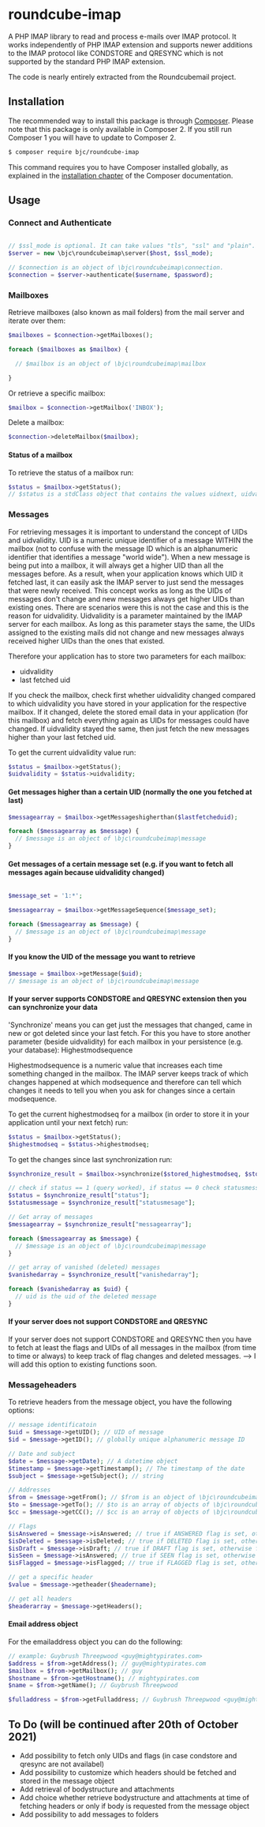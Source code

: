 # roundcube-imap

A PHP IMAP library to read and process e-mails over IMAP protocol. It works independently of PHP IMAP extension and supports newer additions to the IMAP protocol like CONDSTORE and QRESYNC which is not supported by the standard PHP IMAP extension.

The code is nearly entirely extracted from the Roundcubemail project.

## Installation

The recommended way to install this package is through [Composer](https://getcomposer.org). Please note that this package is only available in Composer 2. If you still run Composer 1 you will have to update to Composer 2.

```bash
$ composer require bjc/roundcube-imap
```

This command requires you to have Composer installed globally, as explained
in the [installation chapter](https://getcomposer.org/doc/00-intro.md)
of the Composer documentation.

## Usage

### Connect and Authenticate

```php

// $ssl_mode is optional. It can take values "tls", "ssl" and "plain". Default value is "tls".
$server = new \bjc\roundcubeimap\server($host, $ssl_mode);

// $connection is an object of \bjc\roundcubeimap\connection.
$connection = $server->authenticate($username, $password);
```


### Mailboxes

Retrieve mailboxes (also known as mail folders) from the mail server and iterate over them:

```php
$mailboxes = $connection->getMailboxes();

foreach ($mailboxes as $mailbox) {

  // $mailbox is an object of \bjc\roundcubeimap\mailbox

}

```

Or retrieve a specific mailbox:

```php
$mailbox = $connection->getMailbox('INBOX');
```

Delete a mailbox:

```php
$connection->deleteMailbox($mailbox);
```

#### Status of a mailbox

To retrieve the status of a mailbox run:

```php
$status = $mailbox->getStatus();
// $status is a stdClass object that contains the values uidnext, uidvalidity, recent and if available highestmodseq
```

### Messages

For retrieving messages it is important to understand the concept of UIDs and uidvalidity. UID is a numeric unique identifier of a message WITHIN the mailbox (not to confuse with the message ID which is an alphanumeric identifier that identifies a message "world wide"). When a new message is being put into a mailbox, it will always get a higher UID than all the messages before. As a result, when your application knows which UID it fetched last, it can easily ask the IMAP server to just send the messages that were newly received. This concept works as long as the UIDs of messages don't change and new messages always get higher UIDs than existing ones. There are scenarios were this is not the case and this is the reason for uidvalidity. Uidvalidity is a parameter maintained by the IMAP server for each mailbox. As long as this parameter stays the same, the UIDs assigned to the existing mails did not change and new messages always received higher UIDs than the ones that existed.

Therefore your application has to store two parameters for each mailbox:
- uidvalidity
- last fetched uid

If you check the mailbox, check first whether uidvalidity changed compared to which uidvalidity you have stored in your application for the respective mailbox. If it changed, delete the stored email data in your application (for this mailbox) and fetch everything again as UIDs for messages could have changed. If uidvalidity stayed the same, then just fetch the new messages higher than your last fetched uid.

To get the current uidvalidity value run:

```php
$status = $mailbox->getStatus();
$uidvalidity = $status->uidvalidity;
```


#### Get messages higher than a certain UID (normally the one you fetched at last)

```php
$messagearray = $mailbox->getMessageshigherthan($lastfetcheduid);

foreach ($messagearray as $message) {
  // $message is an object of \bjc\roundcubeimap\message
}

```

#### Get messages of a certain message set (e.g. if you want to fetch all messages again because uidvalidity changed)

```php

$message_set = '1:*';

$messagearray = $mailbox->getMessageSequence($message_set);

foreach ($messagearray as $message) {
  // $message is an object of \bjc\roundcubeimap\message
}

```

#### If you know the UID of the message you want to retrieve

```php
$message = $mailbox->getMessage($uid);
// $message is an object of \bjc\roundcubeimap\message
```

#### If your server supports CONDSTORE and QRESYNC extension then you can synchronize your data

'Synchronize' means you can get just the messages that changed, came in new or got deleted since your last fetch.
For this you have to store another parameter (beside uidvalidity) for each mailbox in your persistence (e.g. your database):
Highestmodsequence

Highestmodsequence is a numeric value that increases each time something changed in the mailbox. The IMAP server keeps track of which changes happened at which modsequence and therefore can tell which changes it needs to tell you when you ask for changes since a certain modsequence.

To get the current highestmodseq for a mailbox (in order to store it in your application until your next fetch) run:

```php
$status = $mailbox->getStatus();
$highestmodseq = $status->highestmodseq;
```

To get the changes since last synchronization run:

```php
$synchronize_result = $mailbox->synchronize($stored_highestmodseq, $stored_uidvalidity);

// check if status == 1 (query worked), if status == 0 check statusmessage to see what went wrong:
$status = $synchronize_result["status"];
$statusmessage = $synchronize_result["statusmesage"];

// Get array of messages
$messagearray = $synchronize_result["messagearray"];

foreach ($messagearray as $message) {
  // $message is an object of \bjc\roundcubeimap\message
}

// get array of vanished (deleted) messages
$vanishedarray = $synchronize_result["vanishedarray"];

foreach ($vanishedarray as $uid) {
  // uid is the uid of the deleted message
}

```


#### If your server does not support CONDSTORE and QRESYNC

If your server does not support CONDSTORE and QRESYNC then you have to fetch at least the flags and UIDs of all messages in the mailbox (from time to time or always) to keep track of flag changes and deleted messages.
--> I will add this option to existing functions soon.


### Messageheaders

To retrieve headers from the message object, you have the following options:

```php
// message identificatoin
$uid = $message->getUID(); // UID of message
$id = $message->getID(); // globally unique alphanumeric message ID

// Date and subject
$date = $message->getDate); // A datetime object
$timestamp = $message->getTimestamp(); // The timestamp of the date
$subject = $message->getSubject(); // string

// Addresses
$from = $message->getFrom(); // $from is an object of \bjc\roundcubeimap\emailaddress
$to = $message->getTo(); // $to is an array of objects of \bjc\roundcubeimap\emailaddress
$cc = $message->getCC(); // $cc is an array of objects of \bjc\roundcubeimap\emailaddress

// Flags
$isAnswered = $message->isAnswered; // true if ANSWERED flag is set, otherwise false
$isDeleted = $message->isDeleted; // true if DELETED flag is set, otherwise false
$isDraft = $message->isDraft; // true if DRAFT flag is set, otherwise false
$isSeen = $message->isAnswered; // true if SEEN flag is set, otherwise false
$isFlagged = $message->isFlagged; // true if FLAGGED flag is set, otherwise false

// get a specific header
$value = $message->getheader($headername);

// get all headers
$headerarray = $message->getHeaders();

```

#### Email address object

For the emailaddress object you can do the following:

```php
// example: Guybrush Threepwood <guy@mightypirates.com>
$address = $from->getAddress(); // guy@mightypirates.com
$mailbox = $from->getMailbox(); // guy
$hostname = $from->getHostname(); // mightypirates.com
$name = $from->getName(); // Guybrush Threepwood

$fulladdress = $from->getFulladdress; // Guybrush Threepwood <guy@mightypirates.com>
```


## To Do (will be continued after 20th of October 2021)

* Add possibility to fetch only UIDs and flags (in case condstore and qresync are not availabel)
* Add possibility to customize which headers should be fetched and stored in the message object
* Add retrieval of bodystructure and attachments
* Add choice whether retrieve bodystructure and attachments at time of fetching headers or only if body is requested from the message object
* Add possibility to add messages to folders
